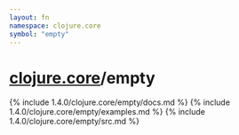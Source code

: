 ```yaml
---
layout: fn
namespace: clojure.core
symbol: "empty"
---
```


# [clojure.core](../)/empty

{% include 1.4.0/clojure.core/empty/docs.md %}
{% include 1.4.0/clojure.core/empty/examples.md %}
{% include 1.4.0/clojure.core/empty/src.md %}

